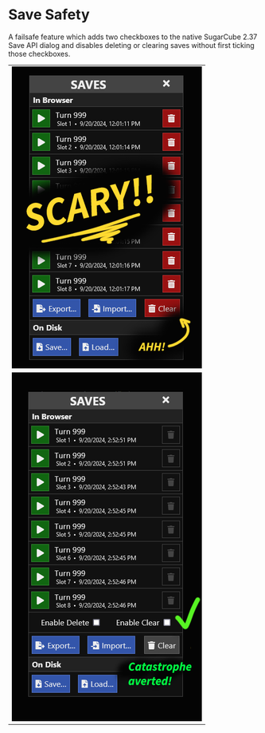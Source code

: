 # Save Safety

A failsafe feature which adds two checkboxes to the native SugarCube 2.37 Save API dialog and disables deleting or clearing saves without first ticking those checkboxes.

<table>
    <tr>
        <td><img src="./before.png"></td>
    </tr>
    <tr>
        <td><img src="./after.png"></td>
    </tr>
</table>